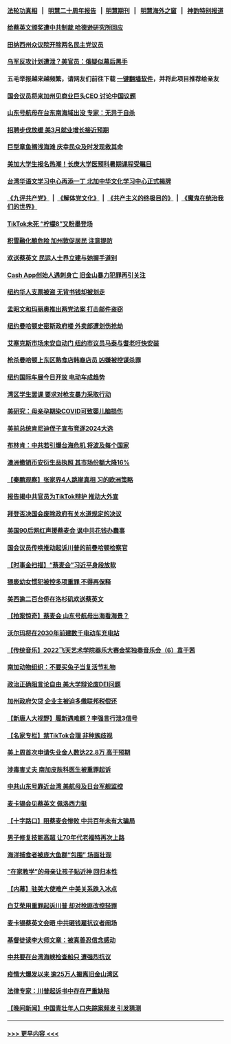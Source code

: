 #### [法轮功真相](https://github.com/gfw-breaker/truth/blob/master/README.md?t=0) &nbsp;&nbsp;|&nbsp;&nbsp; [明慧二十周年报告](https://github.com/gfw-breaker/mh-reports/blob/master/README.md?t=0) &nbsp;&nbsp;|&nbsp;&nbsp;[明慧期刊](https://github.com/gfw-breaker/mh-qikan) &nbsp;&nbsp;|&nbsp;&nbsp; [明慧海外之窗](https://github.com/gfw-breaker/mh-news/blob/master/README.md?t=0) &nbsp;&nbsp;|&nbsp;&nbsp; [神韵特别报道](https://github.com/gfw-breaker/mh-news/blob/master/shenyun.md?t=0)
#### [给蔡英文颁奖遭中共制裁 哈德逊研究所回应](../pages/nsc412/n13967566.md?t=04080344) 
#### [田纳西州众议院开除两名民主党议员](../pages/nsc412/n13967687.md?t=04080344) 
#### [乌军反攻计划遭泄？美官员：俄疑似幕后黑手](../pages/nsc412/n13967537.md?t=04080344) 
#### 五毛举报越来越频繁，请网友们前往下载 [一键翻墙软件](https://github.com/gfw-breaker/ssr-accounts)，并将此项目推荐给亲友
#### [国会议员将来加州见商业巨头CEO 讨论中国议题](../pages/nsc412/n13967233.md?t=04080344) 
#### [山东号航母在台东南海域出没 专家：无异于自杀](../pages/nsc412/n13967312.md?t=04080344) 
#### [招聘步伐放缓 美3月就业增长接近预期](../pages/nsc412/n13967583.md?t=04080344) 
#### [巨型章鱼搁浅海滩 庆幸民众及时发现救其命](../pages/nsc412/n13967172.md?t=04080344) 
#### [美加大学生报名热潮！长庚大学医预科暑期课程受瞩目](../pages/nsc412/n13967455.md?t=04080344) 
#### [台湾华语文学习中心再添一丁 北加中华文化学习中心正式揭牌](../pages/nsc412/n13967262.md?t=04080344) 
#### [《九评共产党》](https://github.com/begood0513/9ping.md/blob/master/README.md) &nbsp;|&nbsp; [《解体党文化》](../../../../jtdwh.md/blob/master/README.md)  &nbsp;|&nbsp; [《共产主义的终极目的》](../../../../gczydzjmd.md/blob/master/README.md) &nbsp;|&nbsp; [《魔鬼在统治我们的世界》](../../../../mgztzwmdsj.md/blob/master/README.md) 
#### [TikTok未死 “柠檬8”又粉墨登场](../pages/nsc412/n13967245.md?t=04080344) 
#### [积雪融化酿危险 加州敦促居民 注意提防](../pages/nsc412/n13967227.md?t=04080344) 
#### [欢送蔡英文 民运人士界立建与她握手道别](../pages/nsc412/n13967177.md?t=04080344) 
#### [Cash App创始人遇刺身亡 旧金山暴力犯罪再引关注](../pages/nsc412/n13967213.md?t=04080344) 
#### [纽约华人支票被盗 无背书钱却被划走](../pages/nsc412/n13967063.md?t=04080344) 
#### [孟昭文和玛丽奥推出两党法案 打击邮件盗窃](../pages/nsc412/n13967067.md?t=04080344) 
#### [纽约曼哈顿史密斯政府楼 外卖郎遭划伤抢劫](../pages/nsc412/n13967036.md?t=04080344) 
#### [艾塞克斯市场未安自动门 纽约市议员马泰与耆老吁快安装](../pages/nsc412/n13967038.md?t=04080344) 
#### [枪杀曼哈顿上东区熟食店韩裔店员 凶嫌被控谋杀罪](../pages/nsc412/n13967022.md?t=04080344) 
#### [纽约国际车展今日开放 电动车成趋势](../pages/nsc412/n13967080.md?t=04080344) 
#### [湾区学生罢课 要求对枪支暴力采取行动](../pages/nsc412/n13967062.md?t=04080344) 
#### [美研究：母亲孕期染COVID可致婴儿脑损伤](../pages/nsc412/n13967015.md?t=04080344) 
#### [美前总统肯尼迪侄子宣布竞逐2024大选](../pages/nsc412/n13966925.md?t=04080344) 
#### [布林肯：中共若引爆台海危机 将波及每个国家](../pages/nsc412/n13967013.md?t=04080344) 
#### [澳洲撤销币安衍生品执照 其市场份额大降16%](../pages/nsc412/n13966957.md?t=04080344) 
#### [【秦鹏观察】张家界4人跳崖真相 习的欧洲策略](../pages/nsc412/n13966958.md?t=04080344) 
#### [报告揭中共官员为TikTok辩护 推动大外宣](../pages/nsc412/n13966895.md?t=04080344) 
#### [拜登否决国会废除政府有关水道规定的决议](../pages/nsc412/n13966893.md?t=04080344) 
#### [美国90后网红声援蔡麦会 讽中共花钱办蠢事](../pages/nsc412/n13966962.md?t=04080344) 
#### [国会议员传唤推动起诉川普的前曼哈顿检察官](../pages/nsc412/n13966922.md?t=04080344) 
#### [【时事金扫描】“蔡麦会”习近平身段放软](../pages/nsc412/n13966952.md?t=04080344) 
#### [猥亵幼女惯犯被控多项重罪 不得再保释](../pages/nsc412/n13966955.md?t=04080344) 
#### [美西逾二百台侨在洛杉矶欢送蔡英文](../pages/nsc412/n13966929.md?t=04080344) 
#### [【拍案惊奇】蔡麦会 山东号航母出海看海景？](../pages/nsc412/n13966740.md?t=04080344) 
#### [沃尔玛将在2030年前建数千电动车充电站](../pages/nsc412/n13966917.md?t=04080344) 
#### [【传统音乐】2022飞天艺术学院器乐大赛金奖独奏音乐会（6）袁于茜](../pages/nsc412/n13966900.md?t=04080344) 
#### [南加动物组织：不要买兔子当复活节礼物](../pages/nsc412/n13966918.md?t=04080344) 
#### [政治正确阻言论自由 美大学辩论废DEI问题](../pages/nsc412/n13966155.md?t=04080344) 
#### [加州政府欠贷 企业主被迫多缴联邦税偿还](../pages/nsc412/n13966897.md?t=04080344) 
#### [【新唐人大视野】履新遇难题？李强言行泄3信号](../pages/nsc412/n13966869.md?t=04080344) 
#### [【名家专栏】禁TikTok合理 非种族歧视](../pages/nsc412/n13966676.md?t=04080344) 
#### [美上周首次申请失业金人数达22.8万 高于预期](../pages/nsc412/n13966800.md?t=04080344) 
#### [涉毒害丈夫 南加皮肤科医生被重罪起诉](../pages/nsc412/n13966868.md?t=04080344) 
#### [中共山东号靠近台湾 美航母及日台军舰监控](../pages/nsc412/n13966400.md?t=04080344) 
#### [麦卡锡会见蔡英文 佩洛西力挺](../pages/nsc412/n13966850.md?t=04080344) 
#### [【十字路口】阻蔡麦会惨败 中共百年未有大骗局](../pages/nsc412/n13966756.md?t=04080344) 
#### [男子修复技能高超 让70年代老福特再次上路](../pages/nsc412/n13966309.md?t=04080344) 
#### [海洋捕食者被庞大鱼群“包围” 场面壮观](../pages/nsc412/n13966630.md?t=04080344) 
#### [“在家教学”的母亲让孩子贴近神 回归本性](../pages/nsc412/n13964518.md?t=04080344) 
#### [【内幕】驻美大使难产 中美关系跌入冰点](../pages/nsc412/n13966807.md?t=04080344) 
#### [白艾荣用重罪起诉川普 却对抢匪改控轻罪](../pages/nsc412/n13966192.md?t=04080344) 
#### [麦卡锡蔡英文会晤 中共砸钱雇抗议者闹场](../pages/nsc412/n13966665.md?t=04080344) 
#### [基督徒读李大师文章：被真善忍信念感动](../pages/nsc412/n13965800.md?t=04080344) 
#### [中共要在台湾海峡检查船只 遭强烈抗议](../pages/nsc412/n13966708.md?t=04080344) 
#### [疫情大爆发以来 逾25万人搬离旧金山湾区](../pages/nsc412/n13966443.md?t=04080344) 
#### [法律专家：川普起诉书中存在严重缺陷](../pages/nsc412/n13966380.md?t=04080344) 
#### [【晚间新闻】中国青壮年人口失踪案频发 引发猜测](../pages/nsc412/n13966377.md?t=04080344) 

----
#### [ >>> 更早内容 <<< ](../indexes/nsc412-earlier.md)
